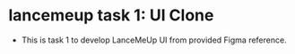 # lancemeup task 1: UI Clone

- This is task 1 to develop LanceMeUp UI from provided Figma reference.
